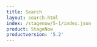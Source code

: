 ```yaml
---
title: Search
layout: search.html
index: /stagenow/5-1/index.json
product: StageNow
productversion: '5.2'
---
```















